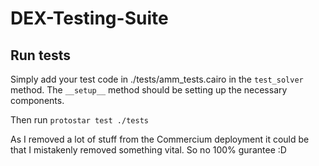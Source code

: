 # DEX-Testing-Suite

## Run tests

Simply add your test code in ./tests/amm_tests.cairo in the `test_solver` method.
The `__setup__` method should be setting up the necessary components.

Then run `protostar test ./tests`

As I removed a lot of stuff from the Commercium deployment it could be that I mistakenly removed something vital. So no 100% gurantee :D

